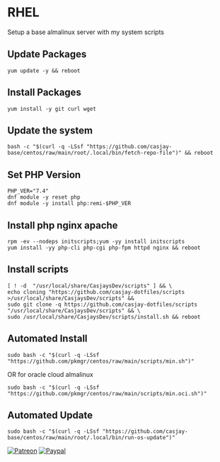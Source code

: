 # RHEL  
  
Setup a base almalinux server with my system scripts

## Update Packages
```shell
yum update -y && reboot
```

## Install Packages
```shell
yum install -y git curl wget
```

## Update the system

```shell
bash -c "$(curl -q -LSsf "https://github.com/casjay-base/centos/raw/main/root/.local/bin/fetch-repo-file")" && reboot
```

## Set PHP Version  

```shell
PHP_VER="7.4"
dnf module -y reset php
dnf module -y install php:remi-$PHP_VER
```

## Install php nginx apache
```shell
rpm -ev --nodeps initscripts;yum -yy install initscripts
yum install -yy php-cli php-cgi php-fpm httpd nginx && reboot 
```

## Install scripts

```shell
[ ! -d  "/usr/local/share/CasjaysDev/scripts" ] && \
echo cloning "https://github.com/casjay-dotfiles/scripts >/usr/local/share/CasjaysDev/scripts" &&
sudo git clone -q https://github.com/casjay-dotfiles/scripts "/usr/local/share/CasjaysDev/scripts" && \
sudo /usr/local/share/CasjaysDev/scripts/install.sh && reboot
```

## Automated Install  
  
```shell
sudo bash -c "$(curl -q -LSsf "https://github.com/pkmgr/centos/raw/main/scripts/min.sh")"
```

OR for oracle cloud almalinux

```shell
sudo bash -c "$(curl -q -LSsf "https://github.com/pkmgr/centos/raw/main/scripts/min.oci.sh")"
```
  
## Automated Update  

```shell
sudo bash -c "$(curl -q -LSsf "https://github.com/casjay-base/centos/raw/main/root/.local/bin/run-os-update")"
```
  
  
[![Patreon](https://img.shields.io/badge/patreon-donate-orange.svg)](https://www.patreon.com/casjay ) [![Paypal](https://img.shields.io/badge/Donate-PayPal-green.svg)](https://www.paypal.me/casjaysdev )
